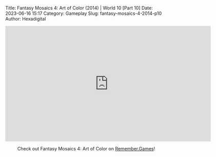 Title: Fantasy Mosaics 4: Art of Color (2014) | World 10 [Part 10]
Date: 2023-06-16 15:17
Category: Gameplay
Slug: fantasy-mosaics-4-2014-p10
Author: Hexadigital

<center><iframe src="https://www.youtube.com/embed/izKoHEy_CmI?feature=oembed" allow="accelerometer; autoplay; encrypted-media; gyroscope; picture-in-picture" width="640" height="360" frameborder="0"></iframe>

Check out Fantasy Mosaics 4: Art of Color on [Remember.Games](https://remember.games/game/7223/fantasy-mosaics-4-art-of-color/)!</center>